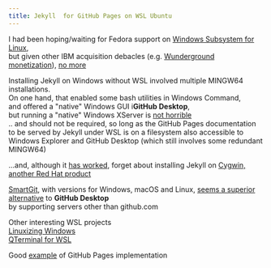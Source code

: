 ```yaml
---
title: Jekyll  for GitHub Pages on WSL Ubuntu
---
```

I had been hoping/waiting for Fedora support on
[Windows Subsystem for Linux](https://docs.microsoft.com/en-us/windows/wsl/install-win10),  
but given other IBM acquisition debacles (e.g. [Wunderground monetization](https://github.com/n0bel/PiClock/issues/103)),
[no more](https://www.redhat.com/en/blog/monumental-day-open-source-and-red-hat)  

Installing Jekyll on Windows without WSL involved multiple MINGW64 installations.  
On one hand, that enabled some bash utilities in Windows Command,  
and offered a "native" Windows GUI i**GitHub Desktop**,  
but running a "native" Windows XServer is
[not horrible](https://github.com/QMonkey/wsl-tutorial)  
.. and should not be required, so long as the GitHub Pages documentation  
to be served by Jekyll under WSL is on a filesystem also accessible to  
Windows Explorer and GitHub Desktop (which still involves some redundant MINGW64)  

...and,
although it [has worked](http://nathanielstory.com/2013/12/28/jekyll-on-windows-with-cygwin.html),
 forget about installing Jekyll on
[Cygwin, another Red Hat product](https://news.ycombinator.com/item?id=18321884)  

[SmartGit](https://www.syntevo.com/),
with versions for Windows, macOS and Linux,
[seems a superior alternative](https://www.thewindowsclub.com/git-gui-clients-for-windows) to **GitHub Desktop**  
by supporting servers other than github.com

Other interesting WSL projects  
[Linuxizing Windows](https://cepa.io/2018/02/10/linuxizing-your-windows-pc-part1/)  
[QTerminal for WSL](https://www.reddit.com/r/bashonubuntuonwindows/comments/82e1x5/qterminal_for_wsl/)  

Good [example](https://github.com/aws-amplify/aws-amplify.github.io) of GitHub Pages implementation

